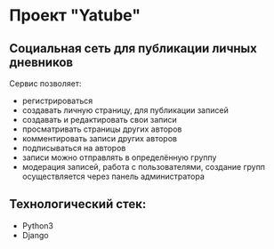 # Проект "Yatube"
## Cоциальная сеть для публикации личных дневников  
Сервис позволяет:
- регистрироваться
- создавать личную страницу, для публикации записей
- создавать и редактировать свои записи
- просматривать страницы других авторов
- комментировать записи других авторов
- подписываться на авторов
- записи можно отправлять в определённую группу
- модерация записей, работа с пользователями, создание групп осуществляется через панель администратора

## Технологический стек:
- Python3
- Django
